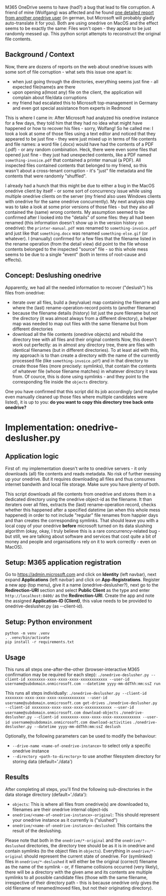 M365 OneDrive seems to have (had?) a bug that lead to file corruption. A friend of mine (Wolfgang) was affected and he found [one detailed report from another onedrive user](https://answers.microsoft.com/de-de/msoffice/forum/all/onedrive-dateien-vertauscht/1774c372-9a63-495f-a02f-8745a393b8ab) (in german, but Microsoft will probably gladly auto-translate it for you). Both are using onedrive on MacOS and the effect seems to be exactly the same: Files won't open - they appear to be just randomly messed up. This python script attempts to reconstruct the original file contents.

## Background / Context
Now, there are dozens of reports on the web about onedrive issues with some sort of file corruption - what sets this issue one apart is:
- when just going through the directories, everything seems just fine - all expected file(name)s are there
- upon opening a(lmost any) file on the client, the application will complain about file/data corruptions
- my friend had escalated this to Microsoft top-management in Germany and even got special assistance from experts in Redmond

This is where I came in: After Microsoft had analyzed his onedrive instance for a few days, they told him that they had no idea what might have happened or how to recover his files - sorry, Wolfang! So he called me: I took a look at some of those files using a text editor and noticed that they appeared to be just fine - they were just mixed up in terms of file contents and file names: a word file (.docx) would have had the contents of a PDF (.pdf) - or any random combination. Heck, there were even some files that opened just fine - they just had unexpected contents, like a PDF named `something-invoice.pdf` that contained a printer manual (a PDF). All inspected files contained contents that belonged to my friend, so this wasn't about a cross-tenant corruption - it's "just" file metadata and file contents that were randomly "shuffled". 

I already had a hunch that this might be due to either a bug in the MacOS onedrive client by itself - or some sort of concurrency issue while using multiple onedrive clients on the server (my friend also uses Windows clients with onedrive for the same onedrive concurrently). My next analysis step was to take a look at some prior versions of those files - but they also all contained the (same) wrong contents. My assumption seemed to be confirmed after I looked into the "details" of some files: they all had been renamed (this information doesn't show up in the version history on onedrive): the `printer-manual.pdf` was renamed to `something-invoice.pdf` and just like that `something.docx` was renamed `something-else.gif` (or whatever). I (manually) confirmed for a few files that the filename listed in the rename operation (from the detail view) did point to the file whose contents belonged to the inspected "source" file - so this whole mess seems to be due to a single "event" (both in terms of root-cause and effects). 

## Concept: Deslushing onedrive
Apparently, we had all the needed information to recover ("deslush") his files from onedrive:
- iterate over all files, build a (key/value) map containing the filename and where the (last) rename-operation-record points to (another filename)
- because the filename details (history) list just the pure filename but not the directory (it was almost always from a different directory), a helper map was needed to map out files with the same filename but from different directories
- download all the file contents (onedrive objects) and rebuild the directory tree with all files and their original contents
Now, this doesn't work out perfectly: as in almost any directory tree, there are files with identical filenames (but in different directories). To at least aid with this, my approach is to than create a directory with the name of the currently processed file (like `something-invoice.pdf`) and in that directory to create those files (more precisely: symlinks), that contain the contents of whatever file (whose filename matches) in whatever directory it was from. Of cource, this is done using symlinks - and they point to the corresponding file inside the `objects` directory.

One you have confirmed that this script did its job accordingly (and maybe even manually cleaned up those files where multiple candidates were listed), it is up to you: **do you want to copy this directory tree back onto onedrive?**

# Implementation: onedrive-deslusher.py

## Application logic
First of: my implementation doesn't write to onedrive servers - it only downloads (all) file contents and reads metadata. No risk of further messing up your onedrive. But it requires downloading all files and thus consumes internet bandwith and local file storage. Make sure you have plenty of both.

This script downloads all file contents from onedrive and stores them in a dedicated directory using the onedrive object-id as the filename. It than iteraters over all files, extracts the (last) rename-operation record, checks whether this happened after a specified datetime (an when this whole mess happened) in order to not include "regular" file renames from happier days and than creates the corresponding symlinks. That should leave you with a local copy of your onedrive **before** microsoft turned on its data slushing algorithm (okay, okay, I truly believe this is a rare concurrency-related bug - but still, we are talking about software and services that cost quite a bit of money and people and organisations rely on it to work correctly - even on MacOS).

## Setup: M365 application registration
Go to https://admin.microsoft.com and click on **Identity** (left navbar), next expand **Applications** (left navbar) and click on **App-Registrations**. Register a new app (top menu), give it a name (onedrive-deslusher?), next go to the **Redirection-URI** section and select **Public Client** as the type and enter `http://localhost:8400/` as the **Redirection-URI**. Create the app and note the assigned **Application-ID (Client)**, this value needs to be provided to onedrive-deslusher.py (as --client-id).

## Setup: Python environment
```
python -m venv .venv
. .venv/bin/activate
pip install -r requirements.txt
```

## Usage
This runs all steps one-after-the-other (browser-interactive M365 confirmation may be required for each step):
`./onedrive-deslusher.py --client-id xxxxxxxx-xxxx-xxxx-xxxx-xxxxxxxxxxxx --user-id username@subdomain.onmicrosoft.com --datetime yyyy-mm-ddThh:mm:ssZ run`

This runs all steps individually:
`./onedrive-deslusher.py --client-id xxxxxxxx-xxxx-xxxx-xxxx-xxxxxxxxxxxx --user-id username@subdomain.onmicrosoft.com get-drives`
`./onedrive-deslusher.py --client-id xxxxxxxx-xxxx-xxxx-xxxx-xxxxxxxxxxxx --user-id username@subdomain.onmicrosoft.com download-objects`
`./onedrive-deslusher.py --client-id xxxxxxxx-xxxx-xxxx-xxxx-xxxxxxxxxxxx --user-id username@subdomain.onmicrosoft.com download-activities`
`./onedrive-deslusher.py --datetime yyyy-mm-ddThh:mm:ssZ deslush`

Optionally, the following parameters can be used to modify the behaviour:
* `--drive-name <name-of-onedrive-instance>` to select only a specific onedrive instance
* `--directory <path-to-directory>` to use another filesystem directory for storing data (default='./data')

## Results
After completing all steps, you'll find the following sub-directories in the data storage directory (default='./data'):
* `objects`: This is where all files from onedrive(s) are downloaded to, filenames are their onedrive internal object-ids
* `onedrive/<name-of-onedrive-instance>-original`: This should represent your onedrive instance as it currently is ("slushed")
* `onedrive/<name-of-onedrive-instance>-deslushed`: This contains the result of the deslushing.

Please note that both in the `onedrive/*-original` and the `onedrive/*-deslushed` directories, the directory tree should be as it is in onedrive and contain symlinks (to the object files in `objects`). Everything in `onedrive/*-original` should represent the current state of onedrive. For (symlinked) files in `onedrive/*-deslushed` it will either be the original (correct) filename as the name of the symlink - or, if filename collisions occurred (very likely), there will be a directory with the given ame and its contents are multiple symlinks to all possible candidate files (those with the same filename, irrespective of their directory path - this is because onedrive only gives the old filename of renamed/moved files, but not their originating directory).

